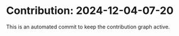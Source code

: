 # Contribution: 2024-12-04-07-20
This is an automated commit to keep the contribution graph active.
